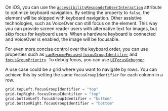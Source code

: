On iOS, you can use the [`accessibilityRespondsToUserInteraction`](https://developer.apple.com/documentation/objectivec/nsobject/3043551-accessibilityrespondstouserinter) attribute to optimize keyboard navigation. By setting the property to `false`, the element will be skipped with keyboard navigation. Other assistive technologies, such as VoiceOver can still focus on the element. This way you can provide screen reader users with alternative text for images, but skip focus for keyboard users. When a hardware keyboard is connected and VoiceOver is enabled, the image will be focusable.

For even more concise control over the keyboard order, you can use properties such as [`canBecomeFocused`](https://developer.apple.com/documentation/uikit/uiview/1622584-canbecomefocused),[`focusGroupIdentifier`](https://developer.apple.com/documentation/uikit/uiview/3601233-focusgroupidentifier) and [`focusGroupPriority`](https://developer.apple.com/documentation/uikit/uiview/3778579-focusgrouppriority).
To debug focus, you can use [`UIFocusDebugger`](https://developer.apple.com/documentation/uikit/uifocusdebugger).

A use case could be a grid where you want to navigate by rows. You can achieve this by setting the same `focusGroupIdentifier` for each column in a row.

```swift
grid.topLeft.focusGroupIdentifier = "top"
grid.topRight.focusGroupIdentifier = "top"
grid.bottomLeft.focusGroupIdentifier = "bottom"
grid.bottomRight.focusGroupIdentifier = "bottom"
```
